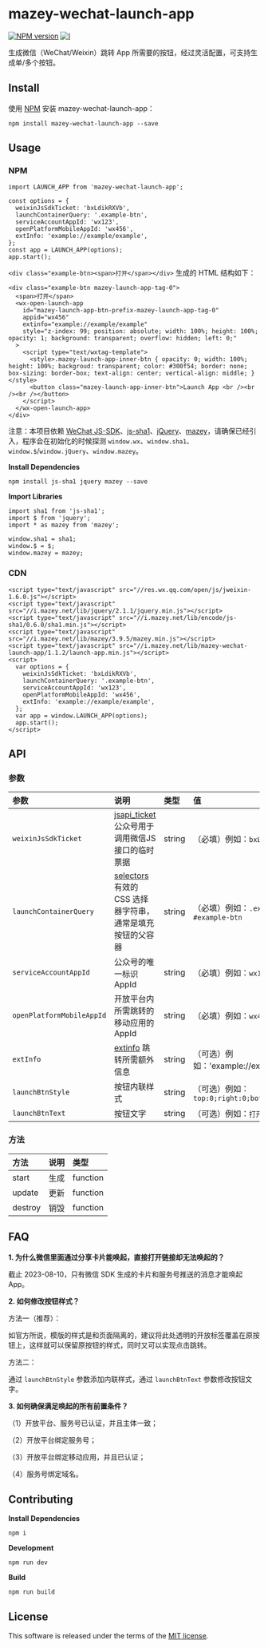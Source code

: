 # mazey-wechat-launch-app

[![NPM version][npm-image]][npm-url]
[![l][l-image]][l-url]

[npm-image]: https://img.shields.io/npm/v/mazey-wechat-launch-app
[npm-url]: https://npmjs.org/package/mazey-wechat-launch-app
[l-image]: https://img.shields.io/npm/l/mazey-wechat-launch-app
[l-url]: https://github.com/mazeyqian/mazey-wechat-launch-app

生成微信（WeChat/Weixin）跳转 App 所需要的按钮，经过灵活配置，可支持生成单/多个按钮。

## Install

使用 [NPM](https://www.npmjs.com/package/mazey-wechat-launch-app) 安装 mazey-wechat-launch-app：

```
npm install mazey-wechat-launch-app --save
```

## Usage

### NPM

```
import LAUNCH_APP from 'mazey-wechat-launch-app';

const options = {
  weixinJsSdkTicket: 'bxLdikRXVb',
  launchContainerQuery: '.example-btn',
  serviceAccountAppId: 'wx123',
  openPlatformMobileAppId: 'wx456',
  extInfo: 'example://example/example',
};
const app = LAUNCH_APP(options);
app.start();
```

`<div class="example-btn><span>打开</span></div>` 生成的 HTML 结构如下：

```
<div class="example-btn mazey-launch-app-tag-0">
  <span>打开</span>
  <wx-open-launch-app
    id="mazey-launch-app-btn-prefix-mazey-launch-app-tag-0"
    appid="wx456"
    extinfo="example://example/example"
    style="z-index: 99; position: absolute; width: 100%; height: 100%; opacity: 1; background: transparent; overflow: hidden; left: 0;"
  >
    <script type="text/wxtag-template">
      <style>.mazey-launch-app-inner-btn { opacity: 0; width: 100%; height: 100%; backgroud: transparent; color: #300f54; border: none; box-sizing: border-box; text-align: center; vertical-align: middle; }</style>
      <button class="mazey-launch-app-inner-btn">Launch App <br /><br /><br /></button>
    </script>
  </wx-open-launch-app>
</div>
```

注意：本项目依赖 [WeChat JS-SDK](https://developers.weixin.qq.com/doc/offiaccount/OA_Web_Apps/JS-SDK.html#3)、[js-sha1](https://github.com/emn178/js-sha1)、[jQuery](https://jquery.com/)、[mazey](https://github.com/mazeyqian/mazey)，请确保已经引入，程序会在初始化的时候探测 `window.wx`、`window.sha1`、`window.$`/`window.jQuery`、`window.mazey`。

**Install Dependencies**

```
npm install js-sha1 jquery mazey --save
```

**Import Libraries**

```
import sha1 from 'js-sha1';
import $ from 'jquery';
import * as mazey from 'mazey';

window.sha1 = sha1;
window.$ = $;
window.mazey = mazey;
```

### CDN

```
<script type="text/javascript" src="//res.wx.qq.com/open/js/jweixin-1.6.0.js"></script>
<script type="text/javascript" src="//i.mazey.net/lib/jquery/2.1.1/jquery.min.js"></script>
<script type="text/javascript" src="//i.mazey.net/lib/encode/js-sha1/0.6.0/sha1.min.js"></script>
<script type="text/javascript" src="//i.mazey.net/lib/mazey/3.9.5/mazey.min.js"></script>
<script type="text/javascript" src="//i.mazey.net/lib/mazey-wechat-launch-app/1.1.2/launch-app.min.js"></script>
<script>
  var options = {
    weixinJsSdkTicket: 'bxLdikRXVb',
    launchContainerQuery: '.example-btn',
    serviceAccountAppId: 'wx123',
    openPlatformMobileAppId: 'wx456',
    extInfo: 'example://example/example',
  };
  var app = window.LAUNCH_APP(options);
  app.start();
</script>
```

## API

### 参数

| 参数 | 说明 | 类型 | 值 |
| :------------ | :------------ | :------------ | :------------ |
| `weixinJsSdkTicket` | [jsapi_ticket](https://developers.weixin.qq.com/doc/offiaccount/OA_Web_Apps/JS-SDK.html#62) 公众号用于调用微信JS接口的临时票据 | string | （必填）例如：`bxLdikRXVb` |
| `launchContainerQuery` | [selectors](https://developer.mozilla.org/zh-CN/docs/Web/CSS/CSS_Selectors) 有效的 CSS 选择器字符串，通常是填充按钮的父容器 | string | （必填）例如：`.example-btn`, `#example-btn` |
| `serviceAccountAppId` | 公众号的唯一标识 AppId | string | （必填）例如：`wx123` |
| `openPlatformMobileAppId` | 开放平台内所需跳转的移动应用的 AppId | string | （必填）例如：`wx456` |
| `extInfo` | [extinfo](https://developers.weixin.qq.com/doc/offiaccount/OA_Web_Apps/Wechat_Open_Tag.html#%E8%B7%B3%E8%BD%ACAPP%EF%BC%9Awx-open-launch-app) 跳转所需额外信息 | string | （可选）例如：'example://example/example' |
| `launchBtnStyle` | 按钮内联样式 | string | （可选）例如：`top:0;right:0;bottom:0;left:0;` |
| `launchBtnText` | 按钮文字 | string | （可选）例如：`打开 App` |

### 方法

| 方法 | 说明 | 类型 |
| :------------ | :------------ | :------------ |
| start | 生成 | function |
| update | 更新 | function |
| destroy | 销毁 | function |

## FAQ

**1\. 为什么微信里面通过分享卡片能唤起，直接打开链接却无法唤起的？**

截止 2023-08-10，只有微信 SDK 生成的卡片和服务号推送的消息才能唤起 App。

**2\. 如何修改按钮样式？**

方法一（推荐）：

如官方所说，模版的样式是和页面隔离的，建议将此处透明的开放标签覆盖在原按钮上，这样就可以保留原按钮的样式，同时又可以实现点击跳转。

方法二：

通过 `launchBtnStyle` 参数添加内联样式，通过 `launchBtnText` 参数修改按钮文字。


**3\. 如何确保满足唤起的所有前置条件？**

（1）开放平台、服务号已认证，并且主体一致；

（2）开放平台绑定服务号；

（3）开放平台绑定移动应用，并且已认证；

（4）服务号绑定域名。

## Contributing

**Install Dependencies**

```
npm i
```

**Development**

```
npm run dev
```

**Build**

```
npm run build
```

## License

This software is released under the terms of the [MIT license](https://github.com/mazeyqian/mazey-wechat-launch-app/blob/main/LICENSE).
